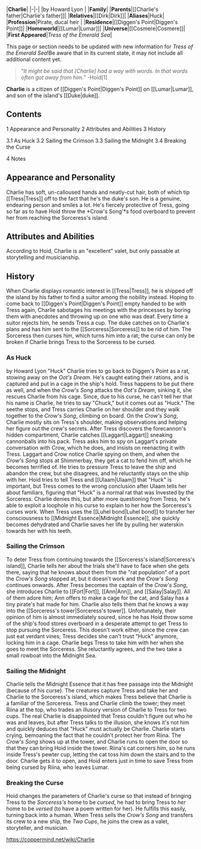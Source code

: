 |**Charlie**|
|-|-|
|by  Howard Lyon |
|**Family**|
|**Parents**|[[Charlie's father\|Charlie's father]]|
|**Relatives**|[[Dirk\|Dirk]]|
|**Aliases**|Huck|
|**Profession**|Pirate, ducal heir |
|**Residence**|[[Diggen's Point\|Diggen's Point]]|
|**Homeworld**|[[Lumar\|Lumar]]|
|**Universe**|[[Cosmere\|Cosmere]]|
|**First Appeared**|*Tress of the Emerald Sea*|

This page or section needs to be updated with new information for *Tress of the Emerald Sea*!Be aware that in its current state, it may not include all additional content yet.

>“*It might be said that [Charlie] had a way with words. In that words often got away from him.*”
\-Hoid[1]


**Charlie** is a citizen of [[Diggen's Point\|Diggen's Point]] on [[Lumar\|Lumar]], and son of the island's [[Duke\|duke]].

## Contents

1 Appearance and Personality
2 Attributes and Abilities
3 History

3.1 As Huck
3.2 Sailing the Crimson
3.3 Sailing the Midnight
3.4 Breaking the Curse


4 Notes


## Appearance and Personality
Charlie has soft, un-calloused hands and neatly-cut hair, both of which tip [[Tress\|Tress]] off to the fact that he's the duke's son. He is a genuine, endearing person and smiles a lot. He's fiercely protective of Tress, going so far as to have Hoid throw the *Crow's Song'*s food overboard to prevent her from reaching the Sorceress's island.

## Attributes and Abilities
According to Hoid, Charlie is an "excellent" valet, but only passable at storytelling and musicianship.

## History
When Charlie displays romantic interest in [[Tress\|Tress]], he is shipped off the island by his father to find a suitor among the nobility instead. Hoping to come back to [[Diggen's Point\|Diggen's Point]] empty handed to be with Tress again, Charlie sabotages his meetings with the princesses by boring them with anecdotes and throwing up on one who was deaf. Every time a suitor rejects him, he sends Tress a cup. The duke catches on to Charlie's plans and has him sent to the [[Sorceress\|Sorceress]] to be rid of him. The Sorceress then curses him, which turns him into a rat; the curse can only be broken if Charlie brings Tress to the Sorceress to be cursed.

### As Huck
 by  Howard Lyon  "Huck"
Charlie tries to go back to Diggen's Point as a rat, stowing away on the *Oot's Dream*. He's caught eating their rations, and is captured and put in a cage in the ship's hold. Tress happens to be put there as well, and when the *Crow's Song* attacks the *Oot's Dream*, sinking it, she rescues Charlie from his cage. Since, due to his curse, he can't tell her that his name is Charlie, he tries to say "Chuck," but it comes out as "Huck." The seethe stops, and Tress carries Charlie on her shoulder and they walk together to the *Crow's Song*, climbing on board.
On the *Crow's Song*, Charlie mostly sits on Tress's shoulder, making observations and helping her figure out the crew's secrets. After Tress discovers the forecannon's hidden compartment, Charlie catches [[Laggart\|Laggart]] sneaking cannonballs into his pack. Tress asks him to spy on Laggart's private conversation with Crow, which he does, and insists on reenacting it with Tress. Laggart and Crow notice Charlie spying on them, and when the *Crow's Song* stops at Shimmerbay, they get a cat to fend him off, which he becomes terrified of. He tries to pressure Tress to leave the ship and abandon the crew, but she disagrees, and he reluctantly stays on the ship with her.
Hoid tries to tell Tress and [[Ulaam\|Ulaam]] that "Huck" is important, but Tress comes to the wrong conclusion after Ulaam tells her about familiars, figuring that "Huck" is a normal rat that was Invested by the Sorceress. Charlie denies this, but after more questioning from Tress, he's able to exploit a loophole in his curse to explain to her how the Sorceress's curses work.
When Tress uses the [[Luhel bond\|Luhel bond]] to transfer her consciousness to [[Midnight Essence\|Midnight Essence]], she quickly becomes dehydrated and Charlie saves her life by pulling her waterskin towards her with his teeth.

### Sailing the Crimson
To deter Tress from continuing towards the [[Sorceress's island\|Sorceress's island]], Charlie tells her about the trials she'll have to face when she gets there, saying that he knows about them from the "rat population" of a port the *Crow's Song* stopped at, but it doesn't work and the *Crow's Song* continues onwards.
After Tress becomes the captain of the *Crow's Song*, she introduces Charlie to [[Fort\|Fort]], [[Ann\|Ann]], and [[Salay\|Salay]]. All of them adore him; Ann offers to make a cage for the cat, and Salay has a tiny pirate's hat made for him. Charlie also tells them that he knows a way into the [[Sorceress's tower\|Sorceress's tower]]. Unfortunately, their opinion of him is almost immediately soured, since he has Hoid throw some of the ship's food stores overboard in a desperate attempt to get Tress to stop pursuing the Sorceress. This doesn't work either, since the crew can just eat verdant vines; Tress decides she can't trust "Huck" anymore, locking him in a cage.
Charlie begs Tress to take him with her when she goes to meet the Sorceress. She reluctantly agrees, and the two take a small rowboat into the Midnight Sea.

### Sailing the Midnight
Charlie tells the Midnight Essence that it has free passage into the Midnight (because of his curse). The creatures capture Tress and take her and Charlie to the Sorceress's island, which makes Tress believe that Charlie is a familiar of the Sorceress.
Tress and Charlie climb the tower; they meet Riina at the top, who trades an illusory version of Charlie to Tress for two cups. The real Charlie is disappointed that Tress couldn't figure out who he was and leaves, but after Tress talks to the illusion, she knows it's not him and quickly deduces that "Huck" must actually be Charlie. Charlie starts crying, bemoaning the fact that he couldn't protect her from Riina.
The *Crow's Song* shows up at the tower, and Charlie runs to open the door so that they can bring Hoid inside the tower. Riina's cat corners him, so he runs inside Tress's pewter cup, letting the cat toss him down the stairs and to the door. Charlie gets it to open, and Hoid enters just in time to save Tress from being cursed by Riina, who leaves Lumar.

### Breaking the Curse
Hoid changes the parameters of Charlie's curse so that instead of bringing Tress to the *Sorceress's* home to be *cursed*, he had to bring Tress to *her* home to be *versed* (to have a poem written for her). He fulfills this easily, turning back into a human. When Tress sells the *Crow's Song* and transfers its crew to a new ship, the *Two Cups*, he joins the crew as a valet, storyteller, and musician.



https://coppermind.net/wiki/Charlie